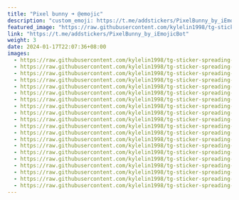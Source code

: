 ```yaml
---
title: "Pixel bunny ➜ @emojic"
description: "custom_emoji: https://t.me/addstickers/PixelBunny_by_iEmojicBot"
featured_image: "https://raw.githubusercontent.com/kylelin1998/tg-sticker-spreading-worldwide-images/main/img/36daef3b-ceb0-4e8f-bbc0-490d309f37ca.jpg"
link: "https://t.me/addstickers/PixelBunny_by_iEmojicBot"
weight: 3
date: 2024-01-17T22:07:36+08:00
images:
  - https://raw.githubusercontent.com/kylelin1998/tg-sticker-spreading-worldwide-images/main/img/36daef3b-ceb0-4e8f-bbc0-490d309f37ca.jpg
  - https://raw.githubusercontent.com/kylelin1998/tg-sticker-spreading-worldwide-images/main/img/326cc6a5-1abb-42f0-aaeb-07411f4eaa63.jpg
  - https://raw.githubusercontent.com/kylelin1998/tg-sticker-spreading-worldwide-images/main/img/393e4907-beb5-4a74-a24f-95f964882a6d.jpg
  - https://raw.githubusercontent.com/kylelin1998/tg-sticker-spreading-worldwide-images/main/img/5f310eac-b4ab-48c4-8ef4-05ea2ff08df6.jpg
  - https://raw.githubusercontent.com/kylelin1998/tg-sticker-spreading-worldwide-images/main/img/8cc6e9fb-2449-4fb1-9785-b9dfec0bfc0c.jpg
  - https://raw.githubusercontent.com/kylelin1998/tg-sticker-spreading-worldwide-images/main/img/4a7fd77c-0684-49db-88e9-56ff191dd653.jpg
  - https://raw.githubusercontent.com/kylelin1998/tg-sticker-spreading-worldwide-images/main/img/9512e25d-4c5b-45aa-8d28-6ed98bc436a6.jpg
  - https://raw.githubusercontent.com/kylelin1998/tg-sticker-spreading-worldwide-images/main/img/73773f59-afc6-455c-9921-14c4ef07e3cc.jpg
  - https://raw.githubusercontent.com/kylelin1998/tg-sticker-spreading-worldwide-images/main/img/29db12d8-025c-4d67-a11f-be50a966233e.jpg
  - https://raw.githubusercontent.com/kylelin1998/tg-sticker-spreading-worldwide-images/main/img/273f3947-af6b-478c-af9d-fb67d60055a4.jpg
  - https://raw.githubusercontent.com/kylelin1998/tg-sticker-spreading-worldwide-images/main/img/61204e27-1160-4703-a01b-1852ad9072e7.jpg
  - https://raw.githubusercontent.com/kylelin1998/tg-sticker-spreading-worldwide-images/main/img/ff80a10e-9884-4a0e-a073-8468749bed66.jpg
  - https://raw.githubusercontent.com/kylelin1998/tg-sticker-spreading-worldwide-images/main/img/4324945f-9d4c-4315-8f64-6507cc7becfa.jpg
  - https://raw.githubusercontent.com/kylelin1998/tg-sticker-spreading-worldwide-images/main/img/e65a1e16-f14f-47c1-a086-354715ddcf67.jpg
  - https://raw.githubusercontent.com/kylelin1998/tg-sticker-spreading-worldwide-images/main/img/653f7d6b-ffe4-4d90-9542-582b3aa7f4d7.jpg
  - https://raw.githubusercontent.com/kylelin1998/tg-sticker-spreading-worldwide-images/main/img/b9d6d909-5857-49b0-909b-c462977513c2.jpg
  - https://raw.githubusercontent.com/kylelin1998/tg-sticker-spreading-worldwide-images/main/img/309abba9-841e-4cc6-a1fc-d9b8f43b41c6.jpg
  - https://raw.githubusercontent.com/kylelin1998/tg-sticker-spreading-worldwide-images/main/img/f20f978b-ca6a-4a26-8bd4-15bcbcebceaa.jpg
  - https://raw.githubusercontent.com/kylelin1998/tg-sticker-spreading-worldwide-images/main/img/e90e7f87-3e0f-40e2-a871-5eb8b63c34e3.jpg
  - https://raw.githubusercontent.com/kylelin1998/tg-sticker-spreading-worldwide-images/main/img/7dfae742-1bcc-42d1-a276-8d40e0a199d7.jpg
---
```

